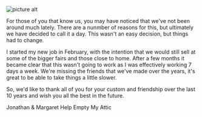![picture alt](http://helpemptymyattic.co.uk/skin/frontend/base/default/images/hema-logo.png "Help Empty My Attic Logo")

For those of you that know us, you may have noticed that we've not been around much lately.  There are a nunmber of reasons for this, but ultimately we have decided to call it a day.  This wasn't an easy decision, but things had to change.  

I started my new job in February, with the intention that we would still sell at some of the bigger fairs and those close to home.  After a few months it became clear that this wasn't going to work as I was effectively working 7 days a week.  We're missing the friends that we've made over the years, it's great to be able to take things a little slower.

So, we'd like to thank all of you for your custom and friendship over the last 10 years and wish you all the best in the future.

Jonathan & Margaret
Help Empty My Attic
